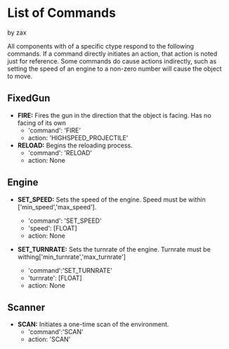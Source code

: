 # List of Commands
by zax

All components with of a specific ctype respond to the following commands.
If a command directly initiates an action, that action is noted just for reference.
Some commands do cause actions indirectly, such as setting the speed of an engine to
a non-zero number will cause the object to move.

## FixedGun
* **FIRE:** Fires the gun in the direction that the object is facing. Has no facing of its own
    * 'command': 'FIRE' 
    * action: 'HIGHSPEED_PROJECTILE'
* **RELOAD:** Begins the reloading process.
    * 'command': 'RELOAD'
    * action: None

## Engine
* **SET_SPEED:** Sets the speed of the engine. Speed must be within ['min_speed','max_speed'].
    * 'command': 'SET_SPEED'
    * 'speed': [FLOAT]
    * action: None
    
* **SET_TURNRATE:** Sets the turnrate of the engine. Turnrate must be withing['min_turnrate','max_turnrate']
    * 'command':'SET_TURNRATE'
    * 'turnrate': [FLOAT]
    * action: None

## Scanner
* **SCAN:** Initiates a one-time scan of the environment.
    * 'command':'SCAN'
    * action: 'SCAN'


        
